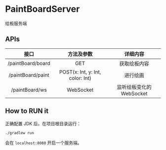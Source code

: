# PaintBoardServer

绘板服务端

## APIs

接口 | 方法及参数 | 详细内容
:------------------:|:------------------------------:|:---------------------:
/paintBoard/board | GET                              | 获取绘板内容
/paintBoard/paint | POST(x: Int, y: Int, color: Int) | 进行绘画
/paintBoard/ws    | WebSocket                        | 监听绘板变化的 WebSocket

## How to RUN it

正确配置 JDK 后，在项目根目录运行：

```bash
./gradlew run
```

会在 `localhost:8080` 开启一个服务端。